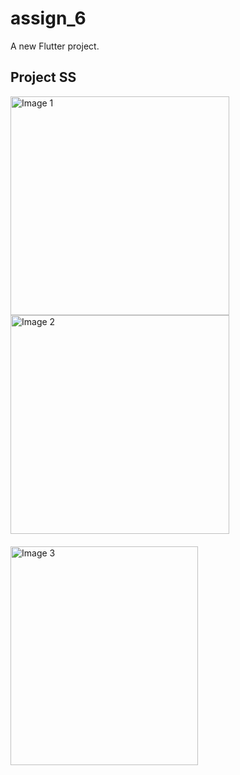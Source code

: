 # assign_6

A new Flutter project.


## Project SS
 <div style="margin-bottom: 20px;">
    <img src="https://github.com/sajjadrahman56/mod-6/assets/67529599/006c94b1-b468-40a8-be7d-076d503d6814" width="350" height="350" alt="Image 1">
    <img src="https://github.com/sajjadrahman56/mod-6/assets/67529599/7abeb57e-2999-4ce7-bead-2091bc9aef2e" width="350" height="350" alt="Image 2">
</div>

<div style="margin-bottom: 20px;">
    <img src="https://github.com/sajjadrahman56/mod-6/assets/67529599/4b38448b-d1a6-43d7-84f2-69cd20c69d09" width="300" height="350" alt="Image 3">
</div>




